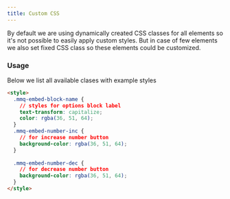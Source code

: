 ```yaml
---
title: Custom CSS
---
```


By default we are using dynamically created CSS classes for all elements so it's not possible to easily apply custom styles. But in case of few elements we also set fixed CSS class so these elements could be customized.

### Usage

Below we list all available clases with example styles

```html
<style>  
  .mmq-embed-block-name {
    // styles for options block label
    text-transform: capitalize;
    color: rgba(36, 51, 64);
  }
  .mmq-embed-number-inc {
    // for increase number button
    background-color: rgba(36, 51, 64);
  }
  
  .mmq-embed-number-dec {
    // for decrease number button
    background-color: rgba(36, 51, 64);
  }
</style>
```
